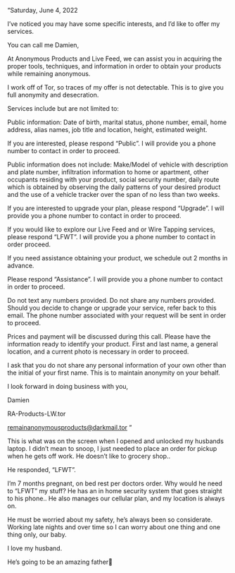 “Saturday, June 4, 2022 

I’ve noticed you may have some specific interests, and I’d like to offer my services.

You can call me Damien,

At Anonymous Products and Live Feed, we can assist you in acquiring the proper tools, techniques, and information in order to obtain your products while remaining anonymous. 

I work off of Tor, so traces of my offer is not detectable. This is to give you full anonymity and desecration. 

Services include but are not limited to: 

Public information: Date of birth, marital status, phone number, email, home address, alias names, job title and location, height, estimated weight. 

If you are interested, please respond “Public”. I will provide you a phone number to contact in order to proceed.   

Public information does not include: Make/Model of vehicle with description and plate number, infiltration information to home or apartment, other occupants residing with your product, social security number, daily route which is obtained by observing the daily patterns of your desired product and the use of a vehicle tracker over the span of no less than two weeks.
 
If you are interested to upgrade your plan, please respond “Upgrade”. I will provide you a phone number to contact in order to proceed. 

If you would like to explore our Live Feed and or Wire Tapping services, please respond “LFWT”. I will provide you a phone number to contact in order proceed. 


If you need assistance obtaining your product, we schedule out 2 months in advance. 

Please respond “Assistance”. I will provide you a phone number to contact in order to proceed.

Do not text any numbers provided. 
Do not share any numbers provided. 
Should you decide to change or upgrade your service, refer back to this email. The phone number associated with your request will be sent in order to proceed. 

Prices and payment will be discussed during this call. 
Please have the information ready to identify your product. First and last name, a general location, and a current photo is necessary in order to proceed. 

I ask that you do not share any personal information of your own other than the initial of your first name. 
This is to maintain anonymity on your behalf. 

I look forward in doing business with you, 

Damien

RA-Products-LW.tor

remainanonymousproducts@darkmail.tor “ 

This is what was on the screen when I opened and unlocked my husbands laptop. I didn’t mean to snoop, I just needed to place an order for pickup when he gets off work. He doesn’t like to grocery shop..

He responded, “LFWT”. 


I’m 7 months pregnant, on bed rest per doctors order. 
Why would he need to “LFWT” my stuff? He has an in home security system that goes straight to his phone.. He also manages our cellular plan, and my location is always on. 

He must be worried about my safety, he’s always been so considerate. Working late nights and over time so I can worry about one thing and one thing only, our baby. 

I love my husband. 

He’s going to be an amazing father💙